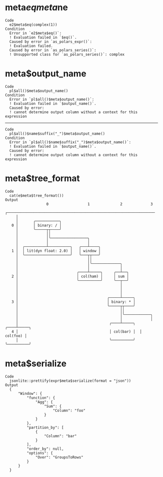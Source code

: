 # meta$eq meta$ne

    Code
      e2$meta$eq(complex(1))
    Condition
      Error in `e2$meta$eq()`:
      ! Evaluation failed in `$eq()`.
      Caused by error in `as_polars_expr()`:
      ! Evaluation failed.
      Caused by error in `as_polars_series()`:
      ! Unsupported class for `as_polars_series()`: complex

# meta$output_name

    Code
      pl$all()$meta$output_name()
    Condition
      Error in `pl$all()$meta$output_name()`:
      ! Evaluation failed in `$output_name()`.
      Caused by error:
      ! cannot determine output column without a context for this expression

---

    Code
      pl$all()$name$suffix("_")$meta$output_name()
    Condition
      Error in `pl$all()$name$suffix("_")$meta$output_name()`:
      ! Evaluation failed in `$output_name()`.
      Caused by error:
      ! cannot determine output column without a context for this expression

# meta$tree_format

    Code
      cat(e$meta$tree_format())
    Output
                       0                  1              2             3
         ┌────────────────────────────────────────────────────────────────────
         │
         │       ╭───────────╮
       0 │       │ binary: / │
         │       ╰─────┬┬────╯
         │             ││
         │             │╰─────────────────╮
         │             │                  │
         │  ╭──────────┴──────────╮   ╭───┴────╮
       1 │  │ lit(dyn float: 2.0) │   │ window │
         │  ╰─────────────────────╯   ╰───┬┬───╯
         │                                ││
         │                                │╰─────────────╮
         │                                │              │
         │                           ╭────┴─────╮     ╭──┴──╮
       2 │                           │ col(ham) │     │ sum │
         │                           ╰──────────╯     ╰──┬──╯
         │                                               │
         │                                               │
         │                                               │
         │                                         ╭─────┴─────╮
       3 │                                         │ binary: * │
         │                                         ╰─────┬┬────╯
         │                                               ││
         │                                               │╰────────────╮
         │                                               │             │
         │                                          ╭────┴─────╮  ╭────┴─────╮
       4 │                                          │ col(bar) │  │ col(foo) │
         │                                          ╰──────────╯  ╰──────────╯

# meta$serialize

    Code
      jsonlite::prettify(expr$meta$serialize(format = "json"))
    Output
      {
          "Window": {
              "function": {
                  "Agg": {
                      "Sum": {
                          "Column": "foo"
                      }
                  }
              },
              "partition_by": [
                  {
                      "Column": "bar"
                  }
              ],
              "order_by": null,
              "options": {
                  "Over": "GroupsToRows"
              }
          }
      }
       

